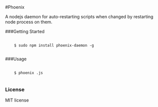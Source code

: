 #Phoenix 

A nodejs daemon for auto-restarting scripts when changed by restarting node process on them.

###Getting Started

<pre>
  <code>
    $ sudo npm install phoenix-daemon -g
  </code>
</pre>

###Usage

<pre>
  <code>
    $ phoenix <file>.js
  </code>
</pre>

### License

MIT license
